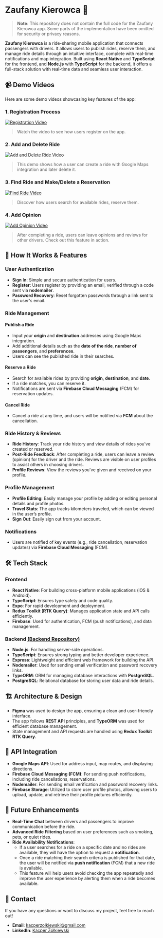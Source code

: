 # Zaufany Kierowca 🚗

> **Note:** This repository does not contain the full code for the Zaufany Kierowca app. Some parts of the implementation have been omitted for security or privacy reasons.

**Zaufany Kierowca** is a ride-sharing mobile application that connects passengers with drivers. It allows users to publish rides, reserve them, and manage ride details through an intuitive interface, complete with real-time notifications and map integration. Built using **React Native** and **TypeScript** for the frontend, and **Node.js** with **TypeScript** for the backend, it offers a full-stack solution with real-time data and seamless user interaction.

## 📹 Demo Videos

Here are some demo videos showcasing key features of the app:

### 1. Registration Process

[![Registration Video](assets/demo-images/login.png)](assets/demo-videos/login.mp4)

> Watch the video to see how users register on the app.

### 2. Add and Delete Ride

[![Add and Delete Ride Video](assets/demo-images/addRide.png)](assets/demo-videos/addRide.mp4)

> This demo shows how a user can create a ride with Google Maps integration and later delete it.

### 3. Find Ride and Make/Delete a Reservation

[![Find Ride Video](assets/demo-images/findRide.png)](assets/demo-videos/findRide.mp4)

> Discover how users search for available rides, reserve them.

### 4. Add Opinion

[![Add Opinion Video](assets/demo-images/addOpinion.png)](assets/demo-videos/addOpinion.mp4)

> After completing a ride, users can leave opinions and reviews for other drivers. Check out this feature in action.

## 📱 How It Works & Features

### User Authentication

- **Sign In**: Simple and secure authentication for users.
- **Register**: Users register by providing an email, verified through a code sent via **nodemailer**.
- **Password Recovery**: Reset forgotten passwords through a link sent to the user's email.

### Ride Management

#### Publish a Ride

- Input your **origin** and **destination** addresses using Google Maps integration.
- Add additional details such as the **date of the ride**, **number of passengers**, and **preferences**.
- Users can see the published ride in their searches.

#### Reserve a Ride

- Search for available rides by providing **origin**, **destination**, and **date**.
- If a ride matches, you can reserve it.
- Notifications are sent via **Firebase Cloud Messaging** (FCM) for reservation updates.

#### Cancel Ride

- Cancel a ride at any time, and users will be notified via **FCM** about the cancellation.

### Ride History & Reviews

- **Ride History**: Track your ride history and view details of rides you've created or reserved.
- **Post-Ride Feedback**: After completing a ride, users can leave a review (opinion) for the driver and the ride. Reviews are visible on user profiles to assist others in choosing drivers.
- **Profile Reviews**: View the reviews you've given and received on your profile.

### Profile Management

- **Profile Editing**: Easily manage your profile by adding or editing personal details and profile photos.
- **Travel Stats**: The app tracks kilometers traveled, which can be viewed in the user’s profile.
- **Sign Out**: Easily sign out from your account.

### Notifications

- Users are notified of key events (e.g., ride cancellation, reservation updates) via **Firebase Cloud Messaging** (FCM).

## 🛠️ Tech Stack

### Frontend

- **React Native**: For building cross-platform mobile applications (iOS & Android).
- **TypeScript**: Ensures type safety and code quality.
- **Expo**: For rapid development and deployment.
- **Redux Toolkit (RTK Query)**: Manages application state and API calls efficiently.
- **Firebase**: Used for authentication, FCM (push notifications), and data management.

### Backend [(Backend Repository)](https://github.com/kacperzolkiewski/zaufany_kierowca_backend)

- **Node.js**: For handling server-side operations.
- **TypeScript**: Ensures strong typing and better developer experience.
- **Express**: Lightweight and efficient web framework for building the API.
- **Nodemailer**: Used for sending email verification and password recovery links.
- **TypeORM**: ORM for managing database interactions with **PostgreSQL**.
- **PostgreSQL**: Relational database for storing user data and ride details.

## 🏗️ Architecture & Design

- **Figma** was used to design the app, ensuring a clean and user-friendly interface.
- The app follows **REST API** principles, and **TypeORM** was used for efficient database management.
- State management and API requests are handled using **Redux Toolkit RTK Query**.

## 🔗 API Integration

- **Google Maps API**: Used for address input, map routes, and displaying directions.
- **Firebase Cloud Messaging (FCM)**: For sending push notifications, including ride cancellations, reservations.
- **Nodemailer**: For sending email verification and password recovery links.
- **Firebase Storage**: Utilized to store user profile photos, allowing users to upload, update, and retrieve their profile pictures efficiently.

## 🚀 Future Enhancements

- **Real-Time Chat** between drivers and passengers to improve communication before the ride.
- **Advanced Ride Filtering** based on user preferences such as smoking, pets, or quiet rides.
- **Ride Availability Notifications**:
  - If a user searches for a ride on a specific date and no rides are available, they will have the option to request a **notification**.
  - Once a ride matching their search criteria is published for that date, the user will be notified via **push notification** (FCM) that a new ride is available.
  - This feature will help users avoid checking the app repeatedly and improve the user experience by alerting them when a ride becomes available.

## 💬 Contact

If you have any questions or want to discuss my project, feel free to reach out!

- **Email**: kacperzolkiewski@gmail.com
- **LinkedIn**: [Kacper Żółkiewski](https://www.linkedin.com/in/kzolkiewski/)
